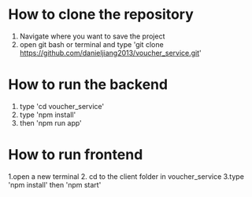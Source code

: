 # How to clone the repository
1. Navigate where you want to save the project
2. open git bash or terminal and type 'git clone https://github.com/danieljiang2013/voucher_service.git'

# How to run the backend
1. type 'cd voucher_service'
2. type 'npm install'
3. then 'npm run app'


# How to run frontend
1.open a new terminal
2. cd to the client folder in voucher_service
3.type 'npm install' then 'npm start'



